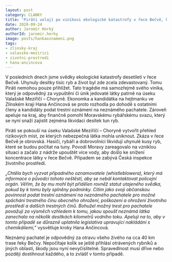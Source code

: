 ```yaml
---
layout: post
category: CLANKY
title: 'Piráti volají po viníkovi ekologické katastrofy v řece Bečvě, kandidátka na hejtmanku Hana Ančincová podává trestní oznámení'
date: 2020-09-24
author: Jaromír Horký
authorId: jaromir.horky
image: posts/hankaoznameni.png
tags: 
- zlinsky-kraj
- valasske-mezirici
- zivotni-prostredi
- hana-ancincova
---
```


V posledních dnech jsme svědky ekologické katastrofy desetiletí v řece Bečvě. Uhynuly desítky tisíc ryb a život byl zde zcela zdevastovaný. Tomu Piráti nemohou pouze přihlížet. Tato tragédie má samozřejmě svého viníka, který je odpovědný za vypuštění či únik jedovaté látky patrně na úseku Valašské Meziříčí – Choryně. Ekonomka  a kandidátka na hejtmanku ve Zlínském kraji Hana Ančincová se proto rozhodla po dohodě s ostatními členy a kandidáty podat trestní oznámení na neznámého pachatele. Zároveň apeluje na kraj, aby finančně pomohl Moravskému rybářskému svazu, který se nyní snaží zajistit zejména likvidaci desítek tun ryb.


Piráti se pokouší na úseku Valašské Meziříčí – Choryně vytvořit přehled rizikových míst, ze kterých nebezpečná látka mohla uniknout. Zkáza v řece Bečvě je obrovská. Hasiči, rybáři a dobrovolníci likvidují uhynulé kusy ryb, které se budou počítat na tuny. Povodí Moravy zareagovalo na vzniklou situaci a začalo z nádrže upouštět více vody, aby došlo ke snížení koncentrace látky v řece Bečvě. Případem se zabývá Česká inspekce životního prostředí.


*„Chtěla bych vyzvat případného oznamovatele (whistleblowera), který má informace o původci tohoto neštěstí, aby se nebál kontaktovat policejní orgán. Věřím, že by mu mohl být přidělen rovněž statut utajeného svědka, pokud by k tomu byly splněny podmínky. Cítím jako svoji občanskou povinnost podat trestní oznámení na neznámého pachatele pro možné spáchání trestného činu obecného ohrožení, poškození a ohrožení životního prostředí a dalších trestných činů. Bohužel možný trest pro pachatele považuji za výsměch vzhledem k tomu, jakou spoušť neznámá látka zanechala na několik desítkách kilometrů vodního toku. Apeluji na to, aby v tomto případě se důrazně uplatnila legislativa upravující nakládání s chemikáliemi,”* vysvětluje kroky Hana Ančincová.


Neznámý pachatel je odpovědný za otravu všeho živého na cca 40 km trase řeky Bečvy. Nepočítaje kolik se ještě přihlásí otrávených rybníků a jiných oblastí, škody jsou nyní nevyčíslitelné. Spravedlnost musí dříve nebo později dostihnout každého, a to zvlášť v tomto případě.

